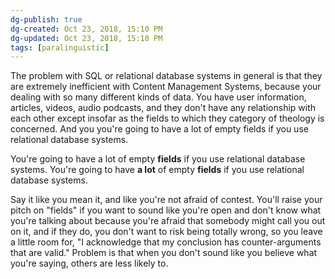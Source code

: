 ```yaml
---
dg-publish: true
dg-created: Oct 23, 2018, 15:10 PM
dg-updated: Oct 23, 2018, 15:10 PM
tags: [paralinguistic]
---
```


The problem with SQL or relational database systems in general is that they are extremely inefficient with Content Management Systems, because your dealing with so many different kinds of data. You have user information, articles, videos, audio podcasts, and they don't have any relationship with each other except insofar as the fields to which they category of theology is concerned. And you you're going to have a lot of empty fields if you use relational database systems.

You're going to have a lot of empty **fields** if you use relational database systems.
You're going to have **a lot** of empty **fields** if you use relational database systems.

Say it like you mean it, and like you're not afraid of contest. You'll raise your pitch on "fields" if you want to sound like you're open and don't know what you're talking about because you're afraid that somebody might call you out on it, and if they do, you don't want to risk being totally wrong, so you leave a little room for, "I acknowledge that my conclusion has counter-arguments that are valid." Problem is that when you don't sound like you believe what you're saying, others are less likely to.


